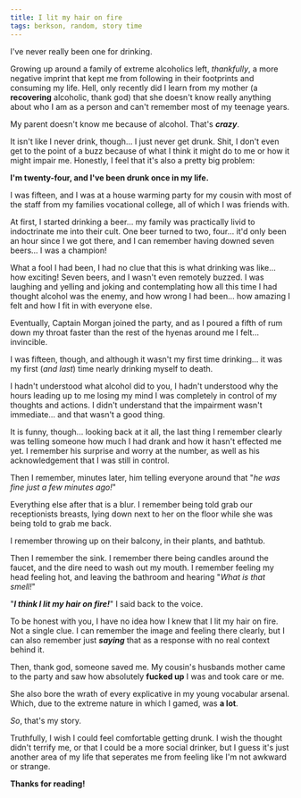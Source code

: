 ```yaml
---
title: I lit my hair on fire
tags: berkson, random, story time
---
```


I've never really been one for drinking.

Growing up around a family of extreme alcoholics left, *thankfully*, a more negative imprint that kept me from following in their footprints and consuming my life.  Hell, only recently did I learn from my mother (a **recovering** alcoholic, thank god) that she doesn't know really anything about who I am as a person and can't remember most of my teenage years.

My parent doesn't know me because of alcohol.  That's ***crazy***.

It isn't like I never drink, though... I just never get drunk.  Shit, I don't even get to the point of a buzz because of what I think it might do to me or how it might impair me.  Honestly, I feel that it's also a pretty big problem:

**I'm twenty-four, and I've been drunk once in my life.**

I was fifteen, and I was at a house warming party for my cousin with most of the staff from my families vocational college, all of which I was friends with.

At first, I started drinking a beer... my family was practically livid to indoctrinate me into their cult.  One beer turned to two, four... it'd only been an hour since I we got there, and I can remember having downed seven beers... I was a champion!

What a fool I had been, I had no clue that this is what drinking was like... how exciting!  Seven beers, and I wasn't even remotely buzzed.  I was laughing and yelling and joking and contemplating how all this time I had thought alcohol was the enemy, and how wrong I had been... how amazing I felt and how I fit in with everyone else.

Eventually, Captain Morgan joined the party, and as I poured a fifth of rum down my throat faster than the rest of the hyenas around me I felt... invincible.

I was fifteen, though, and although it wasn't my first time drinking... it was my first (*and last*) time nearly drinking myself to death.

I hadn't understood what alcohol did to you, I hadn't understood why the hours leading up to me losing my mind I was completely in control of my thoughts and actions.  I didn't understand that the impairment wasn't immediate... and that wasn't a good thing.

It is funny, though... looking back at it all, the last thing I remember clearly was telling someone how much I had drank and how it hasn't effected me yet.  I remember his surprise and worry at the number, as well as his acknowledgement that I was still in control.

Then I remember, minutes later, him telling everyone around that "*he was fine just a few minutes ago!*"

Everything else after that is a blur.  I remember being told grab our receptionists breasts, lying down next to her on the floor while she was being told to grab me back.

I remember throwing up on their balcony, in their plants, and bathtub.

Then I remember the sink.  I remember there being candles around the faucet, and the dire need to wash out my mouth.  I remember feeling my head feeling hot, and leaving the bathroom and hearing "*What is that smell!*"

"***I think I lit my hair on fire!***" I said back to the voice.

To be honest with you, I have no idea how I knew that I lit my hair on fire.  Not a single clue.  I can remember the image and feeling there clearly, but I can also remember just ***saying*** that as a response with no real context behind it.

Then, thank god, someone saved me.  My cousin's husbands mother came to the party and saw how absolutely **fucked up** I was and took care or me.

She also bore the wrath of every explicative in my young vocabular arsenal.  Which, due to the extreme nature in which I gamed, was **a lot**.

*So*, that's my story.

Truthfully, I wish I could feel comfortable getting drunk.  I wish the thought didn't terrify me, or that I could be a more social drinker, but I guess it's just another area of my life that seperates me from feeling like I'm not awkward or strange.

**Thanks for reading!**

